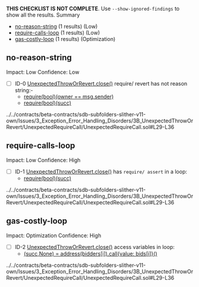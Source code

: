 **THIS CHECKLIST IS NOT COMPLETE**. Use `--show-ignored-findings` to show all the results.
Summary
 - [no-reason-string](#no-reason-string) (1 results) (Low)
 - [require-calls-loop](#require-calls-loop) (1 results) (Low)
 - [gas-costly-loop](#gas-costly-loop) (1 results) (Optimization)
## no-reason-string
Impact: Low
Confidence: Low
 - [ ] ID-0
[UnexpectedThrowOrRevert.close()](../../contracts/beta-contracts/sdb-subfolders-slither-v11-own/Issues/3_Exception_Error_Handling_Disorders/3B_UnexpectedThrowOrRevert/UnexpectedRequireCall/UnexpectedRequireCall.sol#L29-L36) require/ revert has not reason string:- 
	- [require(bool)(owner == msg.sender)](../../contracts/beta-contracts/sdb-subfolders-slither-v11-own/Issues/3_Exception_Error_Handling_Disorders/3B_UnexpectedThrowOrRevert/UnexpectedRequireCall/UnexpectedRequireCall.sol#L30)
	- [require(bool)(succ)](../../contracts/beta-contracts/sdb-subfolders-slither-v11-own/Issues/3_Exception_Error_Handling_Disorders/3B_UnexpectedThrowOrRevert/UnexpectedRequireCall/UnexpectedRequireCall.sol#L34)

../../contracts/beta-contracts/sdb-subfolders-slither-v11-own/Issues/3_Exception_Error_Handling_Disorders/3B_UnexpectedThrowOrRevert/UnexpectedRequireCall/UnexpectedRequireCall.sol#L29-L36


## require-calls-loop
Impact: Low
Confidence: High
 - [ ] ID-1
[UnexpectedThrowOrRevert.close()](../../contracts/beta-contracts/sdb-subfolders-slither-v11-own/Issues/3_Exception_Error_Handling_Disorders/3B_UnexpectedThrowOrRevert/UnexpectedRequireCall/UnexpectedRequireCall.sol#L29-L36) has `require/ assert` in a loop: 
	- [require(bool)(succ)](../../contracts/beta-contracts/sdb-subfolders-slither-v11-own/Issues/3_Exception_Error_Handling_Disorders/3B_UnexpectedThrowOrRevert/UnexpectedRequireCall/UnexpectedRequireCall.sol#L34)

../../contracts/beta-contracts/sdb-subfolders-slither-v11-own/Issues/3_Exception_Error_Handling_Disorders/3B_UnexpectedThrowOrRevert/UnexpectedRequireCall/UnexpectedRequireCall.sol#L29-L36


## gas-costly-loop
Impact: Optimization
Confidence: High
 - [ ] ID-2
[UnexpectedThrowOrRevert.close()](../../contracts/beta-contracts/sdb-subfolders-slither-v11-own/Issues/3_Exception_Error_Handling_Disorders/3B_UnexpectedThrowOrRevert/UnexpectedRequireCall/UnexpectedRequireCall.sol#L29-L36) access variables in loop: 
	- [(succ,None) = address(bidders[i]).call{value: bids[i]}()](../../contracts/beta-contracts/sdb-subfolders-slither-v11-own/Issues/3_Exception_Error_Handling_Disorders/3B_UnexpectedThrowOrRevert/UnexpectedRequireCall/UnexpectedRequireCall.sol#L33)

../../contracts/beta-contracts/sdb-subfolders-slither-v11-own/Issues/3_Exception_Error_Handling_Disorders/3B_UnexpectedThrowOrRevert/UnexpectedRequireCall/UnexpectedRequireCall.sol#L29-L36


